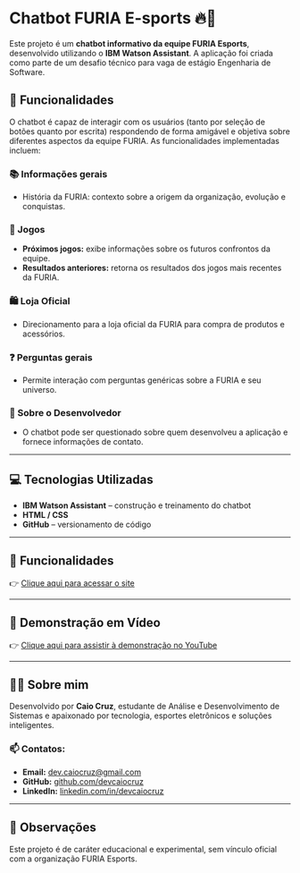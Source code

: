 # Chatbot FURIA E-sports 🔥🤖

Este projeto é um **chatbot informativo da equipe FURIA Esports**, desenvolvido utilizando o **IBM Watson Assistant**. A aplicação foi criada como parte de um desafio técnico para vaga de estágio Engenharia de Software.

## 🚀 Funcionalidades

O chatbot é capaz de interagir com os usuários (tanto por seleção de botões quanto por escrita) respondendo de forma amigável e objetiva sobre diferentes aspectos da equipe FURIA. As funcionalidades implementadas incluem:

### 📚 Informações gerais
- História da FURIA: contexto sobre a origem da organização, evolução e conquistas.

### 📅 Jogos
- **Próximos jogos:** exibe informações sobre os futuros confrontos da equipe.
- **Resultados anteriores:** retorna os resultados dos jogos mais recentes da FURIA.

### 🛍️ Loja Oficial
- Direcionamento para a loja oficial da FURIA para compra de produtos e acessórios.

### ❓ Perguntas gerais
- Permite interação com perguntas genéricas sobre a FURIA e seu universo.

### 👤 Sobre o Desenvolvedor
- O chatbot pode ser questionado sobre quem desenvolveu a aplicação e fornece informações de contato.

---

## 💻 Tecnologias Utilizadas

- **IBM Watson Assistant** – construção e treinamento do chatbot
- **HTML / CSS**
- **GitHub** – versionamento de código

---

## 🚀 Funcionalidades

👉 [Clique aqui para acessar o site](https://devcaiocruz.github.io/chatbot/)

---

## 🎥 Demonstração em Vídeo

👉 [Clique aqui para assistir à demonstração no YouTube](https://youtu.be/YnW97LiHnVo)  


---

## 👨‍💻 Sobre mim

Desenvolvido por **Caio Cruz**, estudante de Análise e Desenvolvimento de Sistemas e apaixonado por tecnologia, esportes eletrônicos e soluções inteligentes.

### 📫 Contatos:

- **Email:** dev.caiocruz@gmail.com
- **GitHub:** [github.com/devcaiocruz](https://github.com/devcaiocruz)  
- **LinkedIn:** [linkedin.com/in/devcaiocruz](https://www.linkedin.com/in/devcaiocruz)

---

## 📌 Observações

Este projeto é de caráter educacional e experimental, sem vínculo oficial com a organização FURIA Esports.

